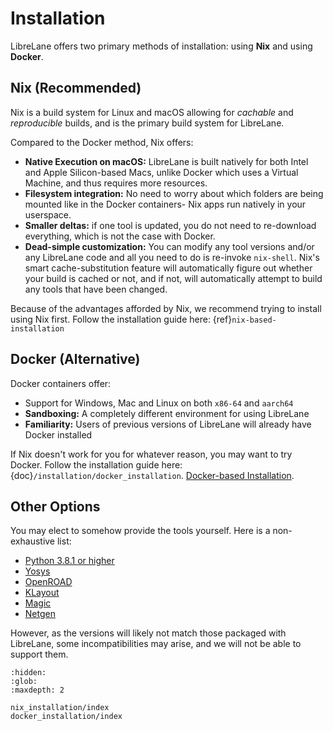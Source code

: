 # Installation

LibreLane offers two primary methods of installation: using **Nix** and using
**Docker**.

## Nix (Recommended)

Nix is a build system for Linux and macOS allowing for _cachable_ and
_reproducible_ builds, and is the primary build system for LibreLane.

Compared to the Docker method, Nix offers:

* **Native Execution on macOS:** LibreLane is built natively for both Intel and
  Apple Silicon-based Macs, unlike Docker which uses a Virtual Machine, and
  thus requires more resources.
* **Filesystem integration:** No need to worry about which folders are being
  mounted like in the Docker containers- Nix apps run natively in your userspace.
* **Smaller deltas:** if one tool is updated, you do not need to re-download
  everything, which is not the case with Docker.
* **Dead-simple customization:** You can modify any tool versions and/or any
  LibreLane code and all you need to do is re-invoke `nix-shell`. Nix's smart
  cache-substitution feature will automatically figure out whether your build is
  cached or not, and if not, will automatically attempt to build any tools that
  have been changed.

Because of the advantages afforded by Nix, we recommend trying to install using
Nix first. Follow the installation guide here:
{ref}`nix-based-installation`

## Docker (Alternative)

Docker containers offer:

* Support for Windows, Mac and Linux on both `x86-64` and `aarch64`
* **Sandboxing:** A completely different environment for using LibreLane
* **Familiarity:** Users of previous versions of LibreLane will already have
  Docker installed

If Nix doesn't work for you for whatever reason, you may want to try Docker.
Follow the installation guide here: {doc}`/installation/docker_installation`.
[Docker-based Installation](./common/docker_installation/index.md).

## Other Options

You may elect to somehow provide the tools yourself. Here is a non-exhaustive
list:

* [Python 3.8.1 or higher](https://www.python.org/)
* [Yosys](https://yosyshq.net/)
* [OpenROAD](https://github.com/The-OpenROAD-Project/OpenROAD)
* [KLayout](https://klayout.de)
* [Magic](http://opencircuitdesign.com/magic/)
* [Netgen](http://opencircuitdesign.com/netgen/)

However, as the versions will likely not match those packaged with LibreLane,
some incompatibilities may arise, and we will not be able to support them.

```{toctree}
:hidden:
:glob:
:maxdepth: 2

nix_installation/index
docker_installation/index
```
